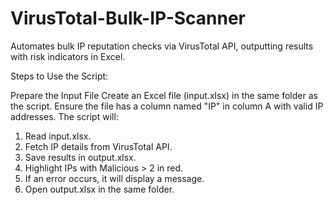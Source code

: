 # VirusTotal-Bulk-IP-Scanner

Automates bulk IP reputation checks via VirusTotal API, outputting results with risk indicators in Excel.

Steps to Use the Script:

Prepare the Input File
  Create an Excel file (input.xlsx) in the same folder as the script.
  Ensure the file has a column named "IP" in column A with valid IP addresses.
The script will:
  1. Read input.xlsx.
  2. Fetch IP details from VirusTotal API.
  3. Save results in output.xlsx.
  4. Highlight IPs with Malicious > 2 in red.
  5. If an error occurs, it will display a message.
  6. Open output.xlsx in the same folder.
